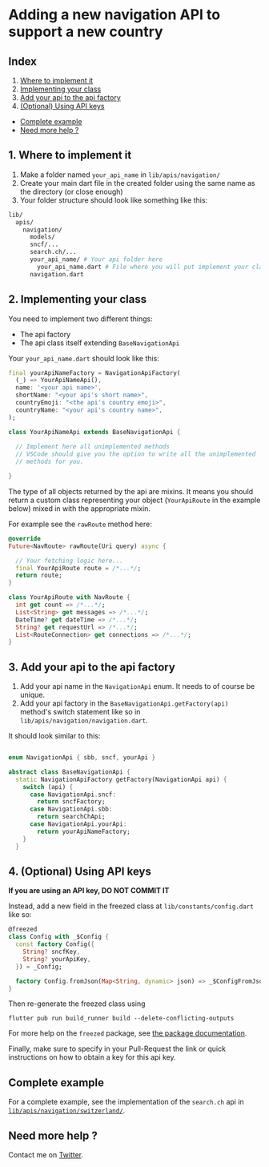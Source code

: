 # Adding a new navigation API to support a new country

## Index

1. [Where to implement it](#1-where-to-implement-it)
2. [Implementing your class](#2-implementing-your-class)
3. [Add your api to the api factory](#3-add-your-api-to-the-api-factory)
4. [(Optional) Using API keys ](#4-optional-using-API-keys )
- [Complete example](#complete-example)
- [Need more help ?](#need-more-help-)

## 1. Where to implement it
  1. Make a folder named `your_api_name` in `lib/apis/navigation/`
  2. Create your main dart file in the created folder using the same name as the directory (or close enough)
  3. Your folder structure should look like something like this: 

  ```bash
  lib/
    apis/
      navigation/
        models/
        sncf/...
        search.ch/...
        your_api_name/ # Your api folder here
          your_api_name.dart # File where you will put implement your class
        navigation.dart
  ```
## 2. Implementing your class

You need to implement two different things:

- The api factory
- The api class itself extending `BaseNavigationApi`

Your `your_api_name.dart` should look like this:

```dart
final yourApiNameFactory = NavigationApiFactory(
  (_) => YourApiNameApi(),
  name: '<your api name>',
  shortName: "<your api's short name>",
  countryEmoji: "<the api's country emoji>",
  countryName: "<your api's country name>",
);

class YourApiNameApi extends BaseNavigationApi {
  
  // Implement here all unimplemented methods
  // VSCode should give you the option to write all the unimplemented
  // methods for you.

}
```

The type of all objects returned by the api are mixins. It means you should return a custom class representing your object (`YourApiRoute` in the example below) mixed in with the appropriate mixin.

For example see the `rawRoute` method here: 

```dart
@override
Future<NavRoute> rawRoute(Uri query) async {

  // Your fetching logic here...
  final YourApiRoute route = /*...*/;
  return route;
}

class YourApiRoute with NavRoute {
  int get count => /*...*/;
  List<String> get messages => /*...*/;
  DateTime? get dateTime => /*...*/;
  String? get requestUrl => /*...*/;
  List<RouteConnection> get connections => /*...*/;
}
```

## 3. Add your api to the api factory
1. Add your api name in the `NavigationApi` enum. It needs to of course be unique.
2. Add your api factory in the `BaseNavigationApi.getFactory(api)` method's switch statement like so in `lib/apis/navigation/navigation.dart`.

It should look similar to this:

```dart

enum NavigationApi { sbb, sncf, yourApi }

abstract class BaseNavigationApi {
  static NavigationApiFactory getFactory(NavigationApi api) {
    switch (api) {
      case NavigationApi.sncf:
        return sncfFactory;
      case NavigationApi.sbb:
        return searchChApi;
      case NavigationApi.yourApi:
        return yourApiNameFactory;
    }
  }

```

## 4. (Optional) Using API keys 

**If you are using an API key, DO NOT COMMIT IT**

Instead, add a new field in the freezed class at `lib/constants/config.dart` like so: 
```dart
@freezed
class Config with _$Config {
  const factory Config({
    String? sncfKey,
    String? yourApiKey,
  }) = _Config;

  factory Config.fromJson(Map<String, dynamic> json) => _$ConfigFromJson(json);
}
```
Then re-generate the freezed class using 
```
flutter pub run build_runner build --delete-conflicting-outputs
```
For more help on the `freezed` package, see [the package documentation](https://pub.dev/packages/freezed).

Finally, make sure to specify in your Pull-Request the link or quick instructions on how to obtain a key for this api key.

## Complete example
For a complete example, see the implementation of the `search.ch` api in [`lib/apis/navigation/switzerland/`](../lib/apis/navigation/switzerland/).

## Need more help ?
Contact me on [Twitter](https://twitter.com/gaetschwartz).

